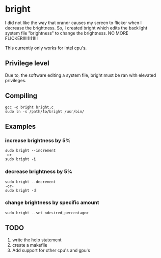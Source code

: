# bright
I did not like the way that xrandr causes my screen to flicker when I decrease the brightness. So, I created bright which edits the backlight system file "brightness" to change the brightness. NO MORE FLICKER!!!!1!11!!! 

This currently only works for intel cpu's.
## Privilege level
Due to, the software editing a system file, bright must be ran with elevated privileges.
## Compiling
```
gcc -o bright bright.c
sudo ln -s /path/to/bright /usr/bin/
```
## Examples
### increase brightness by 5%
```
sudo bright --increment
-or-
sudo bright -i
```

### decrease brightness by 5%
```
sudo bright --decrement
-or-
sudo bright -d
```
### change brightness by specific amount
```
sudo bright --set <desired_percentage>
```
## TODO
1) write the help statement
2) create a makefile
3) Add support for other cpu's and gpu's 
